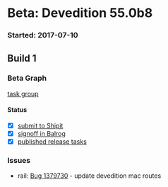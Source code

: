 # Beta: Devedition 55.0b8

### Started: 2017-07-10

## Build 1

### Beta Graph
[task group](https://tools.taskcluster.net/push-inspector/#/ON0YzpO6RCyVGj7zOYNICg)


#### Status
- [x] [submit to Shipit](https://wiki.mozilla.org/Release:Release_Automation_on_Mercurial:Starting_a_Release#Submit_to_Ship_It)
- [x] [signoff in Balrog](../how-tos/relpro.md#3-signoffs)
- [x] [published release tasks](../how-tos/relpro.md#4-publish-release)

### Issues
- rail: [Bug 1379730](https://bugzil.la/1379730) - update devedition mac routes



